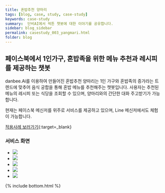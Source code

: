 ```yaml
---
title: 혼밥추천 양마리
tags: [blog, case, study, case-study]
keywords: case-study
summary:  단비AI에서 싹튼 챗봇에 대한 이야기를 공유합니다.
sidebar: blog_sidebar
permalink: casestudy_003_yangmari.html
folder: blog
---
```



## 페이스북에서 1인가구, 혼밥족을 위한 메뉴 추천과 레시피를 제공하는 챗봇
danbee.Ai를 이용하여 만들어진 혼밥추천 양마리는 1인 가구와 혼밥족의 증가라는 트렌드에 맞추어 음식 궁합을 통해 혼밥 메뉴를 추천해주는 챗봇입니다. 사용자는 추천된 메뉴의 레시피 또는 식당을 조회할 수 있으며, 양마리와의 간단한 대화 주고받기가 가능합니다.

현재는 페이스북 메신저를 위주로 서비스를 제공하고 있으며, Line 메신저에서도 체험이 가능합니다.

[적용사례 보러가기](https://www.facebook.com/shymarieyang/){:target=_blank}


### 서비스 화면

<div class="danbee-slider-container">
    <div class="flexslider danbee-slider">
        <ul class="slides">
            <li>
            <img src="images/casestudy/case03_01.png" />
            </li>
            <li>
            <img src="images/casestudy/case03_02.png" />
            </li>
            <li>
            <img src="images/casestudy/case03_03.png" />
            </li>
            <li>
            <img src="images/casestudy/case03_04.png" />
            </li>
            <li>
            <img src="images/casestudy/case03_05.png" />
            </li>
        </ul>
    </div>
</div>




{% include bottom.html %}